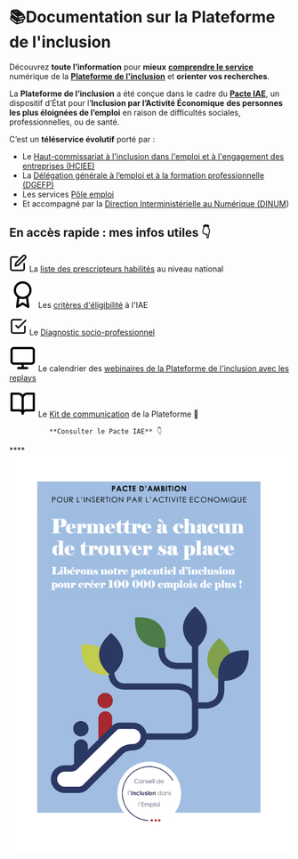 # 📚Documentation sur la Plateforme de l'inclusion

Découvrez **toute l’information** pour **mieux** [**comprendre le service**](pourquoi-une-plateforme-de-linclusion/) numérique de la [**Plateforme de l'inclusion**](https://inclusion.beta.gouv.fr/) et **orienter vos recherches**.

La **Plateforme de l’inclusion** a été conçue dans le cadre du [**Pacte IAE**](https://travail-emploi.gouv.fr/IMG/pdf/pacte_d_ambition_iae_sept_2019_synthese.pdf), un dispositif d’État pour l’**Inclusion par l’Activité Économique** **des personnes les plus éloignées de l’emploi** en raison de difficultés sociales, professionnelles, ou de santé.

C’est un **téléservice évolutif** porté par :

* Le [Haut-commissariat à l'inclusion dans l'emploi et à l'engagement des entreprises \(HCIEE\)](https://travail-emploi.gouv.fr/ministere/organisation/article/haut-commissaire-a-l-inclusion-dans-l-emploi-et-a-l-engagement-des-entreprises)
* La [Délégation générale à l’emploi et à la formation professionnelle \(DGEFP\)](https://travail-emploi.gouv.fr/ministere/organisation/organisation-des-directions-et-services/article/organisation-de-la-delegation-generale-a-l-emploi-et-a-la-formation)
* Les services [Pôle emploi](https://www.pole-emploi.fr/accueil/)
* Et accompagné par la [Direction Interministérielle au Numérique \(DINUM](https://www.numerique.gouv.fr/)\)

## En accès rapide : mes infos utiles 👇

![](.gitbook/assets/edit%20%281%29.svg) La [liste des prescripteurs habilités](pourquoi-une-plateforme-de-linclusion/qui-sont-les-differents-prescripteurs/prescripteur-habilite.md#liste-des-prescripteurs-habilites-en-national) au niveau national

![](.gitbook/assets/award-1-%20%281%29.svg) Les [critères d'éligibilité](qui-est-eligible-iae-criteres-eligibilite/#criteres-administratifs-de-niveau-1) à l'IAE

![](.gitbook/assets/check-square.svg) Le [Diagnostic socio-professionnel](qui-est-eligible-iae-criteres-eligibilite/#diagnostic_de_reference)

![](.gitbook/assets/monitor.svg) Le calendrier des [webinaires de la Plateforme de l'inclusion avec les replays](rendez-vous-webinaires/)

![](.gitbook/assets/book-open.svg) Le [Kit de communication](outils-information-communiation-de-la-plateforme/kit-de-communication/) de la Plateforme 🚀 



              **Consulter le Pacte IAE** 👇 

\*\*\*\*[![](.gitbook/assets/pacte_d_ambition_iae_sept_2019_synthese-2.png) ](https://travail-emploi.gouv.fr/IMG/pdf/pacte_d_ambition_iae_sept_2019_synthese.pdf)

